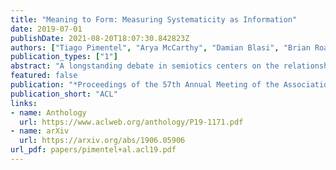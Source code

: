 ```yaml
---
title: "Meaning to Form: Measuring Systematicity as Information"
date: 2019-07-01
publishDate: 2021-08-20T18:07:30.842823Z
authors: ["Tiago Pimentel", "Arya McCarthy", "Damian Blasi", "Brian Roark", "Ryan Cotterell"]
publication_types: ["1"]
abstract: "A longstanding debate in semiotics centers on the relationship between linguistic signs and their corresponding semantics: is there an arbitrary relationship between a word form and its meaning, or does some systematic phenomenon pervade? For instance, does the character bigram `gl′ have any systematic relationship to the meaning of words like `glisten′, `gleam′ and `glow′? In this work, we offer a holistic quantification of the systematicity of the sign using mutual information and recurrent neural networks. We employ these in a data-driven and massively multilingual approach to the question, examining 106 languages. We find a statistically significant reduction in entropy when modeling a word form conditioned on its semantic representation. Encouragingly, we also recover well-attested English examples of systematic affixes. We conclude with the meta-point: Our approximate effect size (measured in bits) is quite small---despite some amount of systematicity between form and meaning, an arbitrary relationship and its resulting benefits dominate human language."
featured: false
publication: "*Proceedings of the 57th Annual Meeting of the Association for Computational Linguistics*"
publication_short: "ACL"
links:
- name: Anthology
  url: https://www.aclweb.org/anthology/P19-1171.pdf
- name: arXiv
  url: https://arxiv.org/abs/1906.05906
url_pdf: papers/pimentel+al.acl19.pdf
---
```


